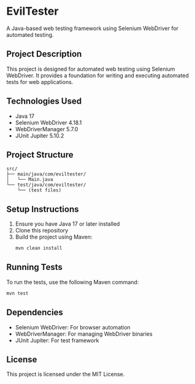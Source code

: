 # EvilTester

A Java-based web testing framework using Selenium WebDriver for automated testing.

## Project Description

This project is designed for automated web testing using Selenium WebDriver. It provides a foundation for writing and executing automated tests for web applications.

## Technologies Used

- Java 17
- Selenium WebDriver 4.18.1
- WebDriverManager 5.7.0
- JUnit Jupiter 5.10.2

## Project Structure

```
src/
├── main/java/com/eviltester/
│   └── Main.java
└── test/java/com/eviltester/
    └── (test files)
```

## Setup Instructions

1. Ensure you have Java 17 or later installed
2. Clone this repository
3. Build the project using Maven:
   ```bash
   mvn clean install
   ```

## Running Tests

To run the tests, use the following Maven command:
```bash
mvn test
```

## Dependencies

- Selenium WebDriver: For browser automation
- WebDriverManager: For managing WebDriver binaries
- JUnit Jupiter: For test framework

## License

This project is licensed under the MIT License. 